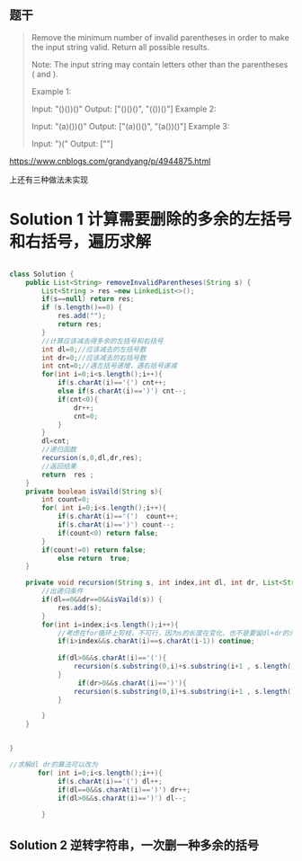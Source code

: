 ## 题干

> Remove the minimum number of invalid parentheses in order to make the input string valid. Return all possible results.
>
> Note: The input string may contain letters other than the parentheses ( and ).
>
> Example 1:
>
> Input: "()())()"
> Output: ["()()()", "(())()"]
> Example 2:
>
> Input: "(a)())()"
> Output: ["(a)()()", "(a())()"]
> Example 3:
>
> Input: ")("
> Output: [""]
>



https://www.cnblogs.com/grandyang/p/4944875.html

上还有三种做法未实现

# Solution 1 计算需要删除的多余的左括号和右括号，遍历求解

```java

class Solution {
    public List<String> removeInvalidParentheses(String s) {
        List<String > res =new LinkedList<>();
        if(s==null) return res;
        if (s.length()==0) {
            res.add("");
            return res;
        }
        //计算应该减去得多余的左括号和右括号
        int dl=0;//应该减去的左括号数
        int dr=0;//应该减去的右括号数
        int cnt=0;//遇左括号递增，遇右括号递减
        for(int i=0;i<s.length();i++){
            if(s.charAt(i)=='(') cnt++;
            else if(s.charAt(i)==')') cnt--;
            if(cnt<0){
                dr++;
                cnt=0;
            }
        }
        dl=cnt;
        //递归函数
        recursion(s,0,dl,dr,res);
        //返回结果
        return  res ;
    }
    private boolean isVaild(String s){
        int count=0;
        for( int i=0;i<s.length();i++){
            if(s.charAt(i)=='(')  count++;
            if(s.charAt(i)==')') count--;
            if(count<0) return false;
        }
        if(count!=0) return false;
            else return  true;
    }

    private void recursion(String s, int index,int dl, int dr, List<String> res){
        //出递归条件
        if(dl==0&&dr==0&&isVaild(s)) {
            res.add(s);
        }
        for(int i=index;i<s.length();i++){
            //考虑在for循环上剪枝，不可行，因为s的长度在变化，也不是要留dl+dr的元素在末尾
            if(i>index&&s.charAt(i)==s.charAt(i-1)) continue;
           
            if(dl>0&&s.charAt(i)=='('){
                recursion(s.substring(0,i)+s.substring(i+1 , s.length()),i,dl-1,dr,res);
            }
                 if(dr>0&&s.charAt(i)==')'){
                recursion(s.substring(0,i)+s.substring(i+1 , s.length()),i,dl,dr-1,res);
            }

        }
    }


}
```

```java
//求解dl dr的算法可以改为
       for( int i=0;i<s.length();i++){
            if(s.charAt(i)=='(') dl++;
            if(dl==0&&s.charAt(i)==')') dr++;
            if(dl>0&&s.charAt(i)==')') dl--;
            
        }
```

## Solution 2 逆转字符串，一次删一种多余的括号